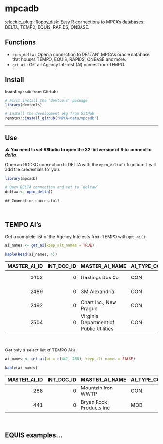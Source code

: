 
# mpcadb

:electric\_plug: :floppy\_disk: Easy R connections to MPCA’s databases:
DELTA, TEMPO, EQUIS, RAPIDS, ONBASE.

## Functions

  - `open_delta` : Open a connection to *DELTAW*, MPCA’s oracle database
    that houses TEMPO, EQUIS, RAPIDS, ONBASE and more.
  - `get_ai` : Get all Agency Interest (AI) names from TEMPO.

## Install

Install `mpcadb` from GitHub:

``` r
# First install the 'devtools' package
library(devtools)

# Install the development pkg from GitHub
remotes::install_github("MPCA-data/mpcadb")
```

-----

## Use

:warning: **You need to set RStudio to open the 32-bit version of R to connect to _delta_.**

Open an RODBC connection to DELTA with the `open_delta()` function. It
will add the credentials for you.

``` r
library(mpcadb)

# Open DELTA connection and set to `deltaw`
deltaw <- open_delta()
```

    ## Connection successful!

<br>

## TEMPO AI’s

Get a complete list of the Agency Interests from TEMPO with `get_ai()`:

``` r
ai_names <- get_ai(keep_alt_names = TRUE)

kable(head(ai_names, 4))
```

| MASTER\_AI\_ID | INT\_DOC\_ID | MASTER\_AI\_NAME                        | AI\_TYPE\_CODE | START\_DATE         | END\_DATE | ALTERNATE\_RECORD\_SEQUENCE | USER\_GROUP\_ID | ALTERNATE\_AI\_ID | ALTERNATE\_AI\_NAME                     | ALTERNATE\_AI\_TYPE\_CODE | START\_DATE\_ALT    | END\_DATE\_ALT | COMMENTS | PROGRAM\_CODE |
| -------------: | -----------: | :-------------------------------------- | :------------- | :------------------ | :-------- | --------------------------: | :-------------- | :---------------- | :-------------------------------------- | :------------------------ | :------------------ | :------------- | :------- | :------------ |
|           3462 |            0 | Hastings Bus Co                         | CON            | 1992-07-23 19:11:05 | NA        |                           1 | HW+             | MND981784622      | Hastings Bus Co                         | CON                       | 1999-07-28 14:25:32 | NA             | NA       | HW            |
|           2489 |            0 | 3M Alexandria                           | CON            | 1992-09-29 00:00:00 | NA        |                           1 | AQ+             | 04100003          | 3M - Alexandria                         | CON                       | 1995-07-11 10:21:24 | NA             | NA       | AQ            |
|           2492 |            0 | Chart Inc., New Prague                  | CON            | 1992-09-17 00:00:00 | NA        |                           1 | IS+             | MNR0539M2         | Chart Inc., New Prague                  | CON                       | 2014-09-22 11:57:53 | NA             | NA       | IS            |
|           2504 |            0 | Virginia Department of Public Utilities | CON            | 1995-07-07 09:28:44 | NA        |                           1 | AQ+             | 13700028          | Virginia Department of Public Utilities | CON                       | 1995-07-07 09:28:44 | NA             | NA       | AQ            |

<br>

Get only a select list of TEMPO AI’s:

``` r
ai_names <- get_ai(ai = c(441, 288), keep_alt_names = FALSE)

kable(ai_names)
```

| MASTER\_AI\_ID | INT\_DOC\_ID | MASTER\_AI\_NAME        | AI\_TYPE\_CODE | START\_DATE         | END\_DATE |
| -------------: | -----------: | :---------------------- | :------------- | :------------------ | :-------- |
|            288 |            0 | Mountain Iron WWTP      | CON            | 1991-12-05 00:00:00 | NA        |
|            441 |            0 | Bryan Rock Products Inc | MOB            | 1993-06-23 09:45:05 | NA        |

<br>

## EQUIS examples…

<br>
